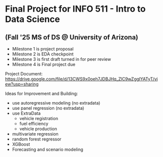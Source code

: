# Final Project for INFO 511 - Intro to Data Science 
## (Fall '25 MS of DS @ University of Arizona)

* Milestone 1 is project proposal
* Milestone 2 is EDA checkpoint
* Milestone 3 is first draft turned in for peer review
* Milestone 4 is Final project due

Project Document: https://drive.google.com/file/d/13CWS9x0oeh7JDBJHq_ZlC9wZggIYATyT/view?usp=sharing 



Ideas for Improvement and Building:
* use autoregressive modeling (no extradata)
* use panel regression (no extradata)
* use ExtraData
  * vehicle registration
  * fuel efficiency
  * vehicle production
* multivariate regression
* random forest regressor
* XGBoost
* Forecasting and scenario modeling 
